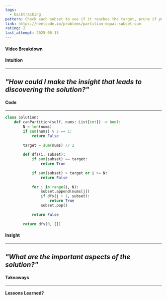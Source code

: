```yaml
---
tags:
  - backtracking
pattern: Check each subset to see if it reaches the target, prune if you go over the sum
link: https://neetcode.io/problems/partition-equal-subset-sum
rating: 2
last_attempt: 2025-05-13
---
```

#### Video Breakdown


#### Intuition
---
_"How could I make the insight that leads to discovering the solution?"_
- 

#### Code
---

```python
class Solution:
    def canPartition(self, nums: List[int]) -> bool:
        N = len(nums)
        if sum(nums) % 2 == 1:
            return False
        
        target = sum(nums) // 2
        
        def dfs(i, subset):
            if sum(subset) == target:
                return True
            
            if sum(subset) > target or i >= N:
                return False
            
            for j in range(i, N):
                subset.append(nums[j])
                if dfs(j + 1, subset):
                    return True
                subset.pop()
            
            return False
        
        return dfs(0, [])
```

#### Insight  
---
_"What are the important aspects of the solution?"_
- 

#### Takeaways
---
**Lessons Learned?**